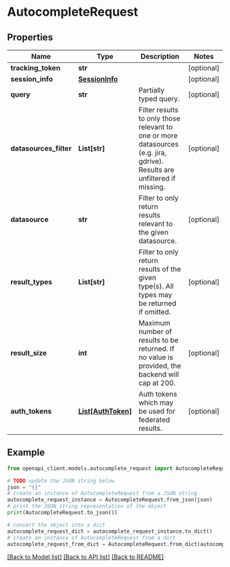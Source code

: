 # AutocompleteRequest


## Properties

Name | Type | Description | Notes
------------ | ------------- | ------------- | -------------
**tracking_token** | **str** |  | [optional] 
**session_info** | [**SessionInfo**](SessionInfo.md) |  | [optional] 
**query** | **str** | Partially typed query. | [optional] 
**datasources_filter** | **List[str]** | Filter results to only those relevant to one or more datasources (e.g. jira, gdrive). Results are unfiltered if missing. | [optional] 
**datasource** | **str** | Filter to only return results relevant to the given datasource. | [optional] 
**result_types** | **List[str]** | Filter to only return results of the given type(s). All types may be returned if omitted. | [optional] 
**result_size** | **int** | Maximum number of results to be returned. If no value is provided, the backend will cap at 200.  | [optional] 
**auth_tokens** | [**List[AuthToken]**](AuthToken.md) | Auth tokens which may be used for federated results. | [optional] 

## Example

```python
from openapi_client.models.autocomplete_request import AutocompleteRequest

# TODO update the JSON string below
json = "{}"
# create an instance of AutocompleteRequest from a JSON string
autocomplete_request_instance = AutocompleteRequest.from_json(json)
# print the JSON string representation of the object
print(AutocompleteRequest.to_json())

# convert the object into a dict
autocomplete_request_dict = autocomplete_request_instance.to_dict()
# create an instance of AutocompleteRequest from a dict
autocomplete_request_from_dict = AutocompleteRequest.from_dict(autocomplete_request_dict)
```
[[Back to Model list]](../README.md#documentation-for-models) [[Back to API list]](../README.md#documentation-for-api-endpoints) [[Back to README]](../README.md)


